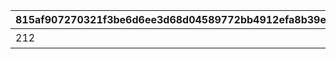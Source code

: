 |815af907270321f3be6d6ee3d68d04589772bb4912efa8b39ec3220d1f2c26f3|cdb32bf1d04a014789e39891e2d0a3a770e099ae345b81e5816a160139620d50|b94e6159adcbbeb45661f3f39f172ef2a3f75616a6a7f6bba1152f0bda2e00be|cce3e82d26a6f4123ba494da9dbd7a38567c8be145e947c8bd142c962f663cb6|bc7d4851c93537a19dc82b231a60d0e1a82d153888dd8a3d1c6cf061546225af|89da1226115bf1ecfe3d66357cfdca9d51f339c021f870610ac1b38493348cab|72c13f2f2de38a0ea072acffe18f8d4ace12b9097811e06f179a6570a9288381|
| --- | --- | --- | --- | --- | --- | --- |
|212|0|0|マンスリーテーマパック「深域クエスト」||||